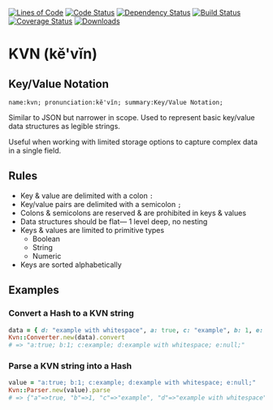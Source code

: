 [![Lines of Code](http://img.shields.io/badge/lines_of_code-147-brightgreen.svg?style=flat)](http://blog.codinghorror.com/the-best-code-is-no-code-at-all/)
[![Code Status](http://img.shields.io/codeclimate/github/hopsoft/kvn.svg?style=flat)](https://codeclimate.com/github/hopsoft/kvn)
[![Dependency Status](http://img.shields.io/gemnasium/hopsoft/kvn.svg?style=flat)](https://gemnasium.com/hopsoft/kvn)
[![Build Status](http://img.shields.io/travis/hopsoft/kvn.svg?style=flat)](https://travis-ci.org/hopsoft/kvn)
[![Coverage Status](https://img.shields.io/coveralls/hopsoft/kvn.svg?style=flat)](https://coveralls.io/r/hopsoft/kvn?branch=master)
[![Downloads](http://img.shields.io/gem/dt/kvn.svg?style=flat)](http://rubygems.org/gems/kvn)

# KVN (kĕ'vĭn)

## Key/Value Notation

```
name:kvn; pronunciation:kĕ'vĭn; summary:Key/Value Notation;
```

Similar to JSON but narrower in scope.
Used to represent basic key/value data structures as legible strings.

Useful when working with limited storage options
to capture complex data in a single field.

## Rules

* Key & value are delimited with a colon `:`
* Key/value pairs are delimited with a semicolon `;`
* Colons & semicolons are reserved & are prohibited in keys & values
* Data structures should be flat&mdash; 1 level deep, no nesting
* Keys & values are limited to primitive types
  * Boolean
  * String
  * Numeric
* Keys are sorted alphabetically

## Examples

### Convert a Hash to a KVN string

```ruby
data = { d: "example with whitespace", a: true, c: "example", b: 1, e: nil }
Kvn::Converter.new(data).convert
# => "a:true; b:1; c:example; d:example with whitespace; e:null;"
```

### Parse a KVN string into a Hash

```ruby
value = "a:true; b:1; c:example; d:example with whitespace; e:null;"
Kvn::Parser.new(value).parse
# => {"a"=>true, "b"=>1, "c"=>"example", "d"=>"example with whitespace", "e"=>nil}
```

